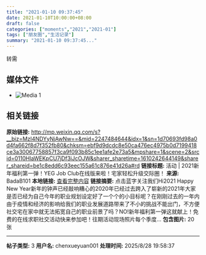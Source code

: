 ```yaml
---
title: "2021-01-10 09:37:45"
date: 2021-01-10T10:00:00+08:00
draft: false
categories: ["moments","2021","2021-01"]
tags: ["朋友圈","生活记录"]
summary: "2021-01-10 09:37:45..."
---
```


转需

## 媒体文件

- ![Media 1](/Moments/photos/2021-01-10/202101100937450.jpg)

## 相关链接

**原始链接:** http://mp.weixin.qq.com/s?__biz=MzI4NDYyNjAwNw==&mid=2247484644&idx=1&sn=1d70693fd98a0d4fa662f8d7f352fb80&chksm=ebf9d9dcdc8e50ca476ec4975b0d7199418ce3a30067758857f3ca9f093b85c1ee1afe2e73a5&mpshare=1&scene=2&srcid=0110HlaWEKpCU7jDf3iJcOJW&sharer_sharetime=1610242644149&sharer_shareid=be1c8edd6c93eec155a61c876e41d26a#rd
**链接标题:** 活动 | 2021新年福利第一弹！YEG Job Club在线版来啦！宅家轻松升级交际圈！
**来源:** BadaB101
**本地链接:** [查看完整内容](/link_content/2021/01/2021-01-10/link_content/)
**链接摘要:** 点击蓝字关注我们Hi2021 Happy New Year新年的钟声已经敲响糟心的2020年已经过去跨入了崭新的2021年大家是否已经为自己今年的职业规划设定好了一个个的小目标呢？在刚刚过去的一年内由于疫情和经济的影响给我们的职业发展道路带来了不小的挑战不能出门，不方便社交宅在家中就无法拓宽自己的职业前景了吗？NO!新年福利第一弹这就献上！免费的在线求职社交活动快来参加吧！往期活动现场照片每个季度...
**包含图片:** 20 张

---

**帖子类型:** 3
**用户名:** chenxueyuan001
**处理时间:** 2025/8/28 19:58:37